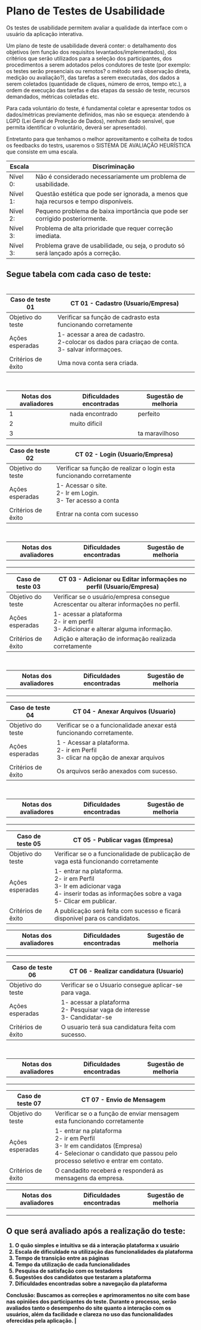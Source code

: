 # Plano de Testes de Usabilidade

Os testes de usabilidade permitem avaliar a qualidade da interface com o usuário da aplicação interativa.

Um plano de teste de usabilidade deverá conter: o detalhamento dos objetivos (em função dos requisitos levantados/implementados), dos critérios que serão utilizados para a seleção dos participantes, dos procedimentos a serem adotados pelos condutores de teste (por exemplo: os testes serão presenciais ou remotos? o método será observação direta, medição ou avaliação?), das tarefas a serem executadas, dos dados a serem coletados (quantidade de cliques, número de erros, tempo etc.), a ordem de execução das tarefas e das etapas da sessão de teste, recursos demandados, métricas coletadas etc.

Para cada voluntário do teste, é fundamental coletar e apresentar todos os dados/métricas previamente definidos, mas não se esqueça: atendendo à LGPD (Lei Geral de Proteção de Dados), nenhum dado sensível, que permita identificar o voluntário, deverá ser apresentado).

Entretanto para que tenhamos o melhor aproveitamento e colheita de todos os feedbacks do testrs, usaremos o SISTEMA DE AVALIAÇÃO HEURÍSTICA que consiste em uma escala.
                                                                               

|       Escala    |     Discriminação                                                                         |
|-----------------|-------------------------------------------------------------------------------------------|
|     Nível 0:    |   Não é considerado necessariamente um problema de usabilidade.                           |
|     Nível 1:    |   Questão estética que pode ser ignorada, a menos que haja recursos e tempo disponíveis.  |
|     Nível 2:    |   Pequeno problema de baixa importância que pode ser corrigido posteriormente.            |
|     Nível 3:    |   Problema de alta prioridade que requer correção imediata.                               |
|     Nível 3:    |   Problema grave de usabilidade, ou seja, o produto só será lançado após a correção.      |



## **Segue tabela com cada caso de teste**:
#


| Caso de teste 01     |  CT 01 - Cadastro (Usuario/Empresa)                                                                    | 
| ------- | ------------------------------------------------------------------------------------------------------------ | 
| Objetivo do teste | Verificar sa função de cadrasto esta funcionando corretamente            | 
| Ações esperadas | 1- acessar a area de cadastro.<br> 2-colocar os dados para criaçao de conta.<br> 3- salvar informaçoes.      |
| Critérios de êxito | Uma nova conta sera criada.                                                                       |
<br>

|       Notas dos avaliadores    |     Dificuldades encontradas  |     Sugestão de melhoria    |
|--------------------------------|-------------------------------|-----------------------------|
|           1                     |             nada encontrado                  |          perfeito                   |
|                2                |                      muito dificil        |                             |
|                3                |                               |                  ta maravilhoso           |

| Caso de teste 02     |  CT 02 - Login (Usuario/Empresa)                                                                  | 
| ------- | ------------------------------------------------------------------------------------------------------------ | 
| Objetivo do teste | Verificar sa função de realizar o login esta funcionando corretamente            | 
| Ações esperadas |  1- Acessar o site.<br> 2- Ir em Login.<br> 3- Ter acesso a conta     |
| Critérios de êxito | Entrar na conta com sucesso                                                           |
<br>

|       Notas dos avaliadores    |     Dificuldades encontradas  |     Sugestão de melhoria    |
|--------------------------------|-------------------------------|-----------------------------|
|                                |                               |                             |
|                                |                               |                             |
|                                |                               |                             |

| Caso de teste 03    |  CT 03 - Adicionar ou Editar informações no perfil (Usuario/Empresa)                                                                   | 
| ------- | ------------------------------------------------------------------------------------------------------------ | 
| Objetivo do teste | Verificar se o usuário/empresa consegue Acrescentar ou alterar informações no perfil.          | 
| Ações esperadas | 1-  acessar a plataforma<br> 2- ir em perfil<br> 3- Adicionar e alterar alguma informação.     |
| Critérios de êxito |  Adição e alteração de informação realizada corretamente                                                  |
<br>

|       Notas dos avaliadores    |     Dificuldades encontradas  |     Sugestão de melhoria    |
|--------------------------------|-------------------------------|-----------------------------|
|                                |                               |                             |
|                                |                               |                             |
|                                |                               |                             |

| Caso de teste 04     |  CT 04 - Anexar Arquivos (Usuario)                                                                   | 
| ------- | ------------------------------------------------------------------------------------------------------------ | 
| Objetivo do teste | Verificar se o a funcionalidade anexar está funcionando corretamente.          | 
| Ações esperadas | 1 - Acessar a plataforma.<br> 2- ir em Perfil<br> 3- clicar na opção de anexar arquivos     |
| Critérios de êxito | Os arquivos serão anexados com sucesso.                                                  |
<br>

|       Notas dos avaliadores    |     Dificuldades encontradas  |     Sugestão de melhoria    |
|--------------------------------|-------------------------------|-----------------------------|
|                                |                               |                             |
|                                |                               |                             |
|                                |                               |                             |

| Caso de teste 05    |  CT 05 - Publicar vagas (Empresa)                                                                     | 
| ------- | ------------------------------------------------------------------------------------------------------------ | 
| Objetivo do teste | Verificar se o a funcionalidade de publicação de vaga está funcionando corretamente                   | 
| Ações esperadas | 1- entrar na plataforma. <br> 2- ir em Perfil<br> 3- Ir em adicionar vaga <br> 4- inserir todas as informações sobre a vaga <br> 5- Clicar em publicar.                       |
| Critérios de êxito | A publicação será feita com sucesso e ficará disponivel para os candidatos.                                                      |
<b>
  
|       Notas dos avaliadores    |     Dificuldades encontradas  |     Sugestão de melhoria    |
|--------------------------------|-------------------------------|-----------------------------|
|                                |                               |                             |
|                                |                               |                             |
|                                |                               |                             |

| Caso de teste 06    |  CT 06 -    Realizar candidatura (Usuario)                                                                  | 
| ------- | ------------------------------------------------------------------------------------------------------------ | 
| Objetivo do teste | Verificar se o Usuario consegue aplicar-se para vaga.    | 
| Ações esperadas | 1- acessar a plataforma  <br>2- Pesquisar vaga de interesse<br> 3- Candidatar-se     |
| Critérios de êxito | O usuario terá sua candidatura feita com sucesso.                                                       |
<br>
  
|       Notas dos avaliadores    |     Dificuldades encontradas  |     Sugestão de melhoria    |
|--------------------------------|-------------------------------|-----------------------------|
|                                |                               |                             |
|                                |                               |                             |
|                                |                               |                             |

| Caso de teste 07     |  CT 07 - Envio de Mensagem                                                          | 
| ------- | ------------------------------------------------------------------------------------------------------------ | 
| Objetivo do teste | Verificar se o a função de enviar mensagem esta funcionando corretamente                   | 
| Ações esperadas | 1- entrar na plataforma <br>2- ir em Perfil <br> 3- Ir em candidatos (Empresa) <br> 4- Selecionar o candidato que passou pelo processo seletivo e entrar em contato.                    |
| Critérios de êxito | O candadito receberá e responderá as mensagens da empresa.|
  
|       Notas dos avaliadores    |     Dificuldades encontradas  |     Sugestão de melhoria    |
|--------------------------------|-------------------------------|-----------------------------|
|                                |                               |                             |
|                                |                               |                             |
|                                |                               |                             |
  
## O que será avaliado após a realização do teste:
1. O quão simples e intuitiva se dá a interação plataforma x usuário
2. Escala de dificuldade na utilização das funcionalidades da plataforma
3. Tempo de transição entre as páginas
4. Tempo da utilização de cada funcionalidades
5. Pesquisa de satisfação com os testadores
6. Sugestões dos candidatos que testaram a plataforma
7. Dificuldades encontradas  sobre a navegação da plataforma

Conclusão:
Buscamos as correções e aprimoramentos no site com base nas opiniões dos participantes do teste. Durante o processo, serão avaliados tanto o desempenho do site quanto a interação com os usuários, além da facilidade e clareza no uso das funcionalidades oferecidas pela aplicação. |


